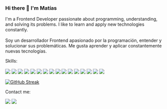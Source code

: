 ### Hi there 👋 I'm Matías

I'm a Frontend Developer passionate about programming, understanding, and solving its problems. I like to learn and apply new technologies constantly.
<br />
<br />
Soy un desarrollador Frontend apasionado por la programación, entender y solucionar sus problemáticas. Me gusta aprender y aplicar constantemente nuevas tecnologías.


Skills:
<br />
<br />
<img src="https://img.shields.io/badge/-HTML5-E34F26?logo=html5&logoColor=white&style=for-the-badge&logoWidth=20">
<img src="https://img.shields.io/badge/-css3-1572B6?logo=css3&style=for-the-badge&logoWidth=20">
<img src="https://img.shields.io/badge/-javascript-F7DF1E?logo=javascript&logoColor=black&style=for-the-badge&logoWidth=20">
<img src="https://img.shields.io/badge/-typescript-007ACC?logo=typescript&logoColor=white&style=for-the-badge&logoWidth=20">
<img src="https://img.shields.io/badge/-React-black?logo=react&style=for-the-badge&logoWidth=20">
<img src="https://img.shields.io/badge/-Next_js-white?logo=next.js&logoColor=black&style=for-the-badge&logoWidth=20">
<img src="https://img.shields.io/badge/-React_Native-white?logo=react&style=for-the-badge&logoWidth=20">
<img src="https://img.shields.io/badge/-expo_cli-black?logo=expo&style=for-the-badge&logoWidth=20">
<img src="https://img.shields.io/badge/-Redux-764ABC?logo=redux&style=for-the-badge&logoWidth=20">
<img src="https://img.shields.io/badge/-Express-white?logo=express&logoColor=black&style=for-the-badge&logoWidth=20">
<img src="https://img.shields.io/badge/-Node.js-339933?logo=nodedotjs&logoColor=white&style=for-the-badge&logoWidth=20">
<img src="https://img.shields.io/badge/-Mongo%20DB-47A248?logo=mongodb&logoColor=white&style=for-the-badge&logoWidth=20">
<img src="https://img.shields.io/badge/-Bootstrap-7952B3?logo=bootstrap&logoColor=white&style=for-the-badge&logoWidth=20">
<img src="https://img.shields.io/badge/-material%20ui-0081CB?logo=mui&logoColor=white&style=for-the-badge&logoWidth=20">
<img src="https://img.shields.io/badge/-Tailwind%20css-white?logo=tailwindcss&logoColor=06B6D4&style=for-the-badge&logoWidth=20">
<img src="https://img.shields.io/badge/-Styled%20components-DB7093?logo=styledcomponents&logoColor=white&style=for-the-badge&logoWidth=20">




<!--
**Chappetm/chappetm** is a ✨ _special_ ✨ repository because its `README.md` (this file) appears on your GitHub profile.

Here are some ideas to get you started:

- 🔭 I’m currently working on ...
- 🌱 I’m currently learning ...
- 👯 I’m looking to collaborate on ...
- 🤔 I’m looking for help with ...
- 💬 Ask me about ...
- 📫 How to reach me: ...
- 😄 Pronouns: ...
- ⚡ Fun fact: ...
-->
[![GitHub Streak](http://github-readme-streak-stats.herokuapp.com?user=chappetm&theme=tokyonight_duo&hide_border=true)](https://git.io/streak-stats)

Contact me:

<a target="_blank" href="https://www.linkedin.com/in/matias-chappet
"><img src="https://img.shields.io/badge/-LinkedIn-0077B5?style=social&logo=Linkedin"></img></a>
<a target="_blank" href="mailto:matiaschappet@gmail.com"><img src="https://img.shields.io/badge/-Gmail-D14836?style=social&logo=Gmail"></img></a>
